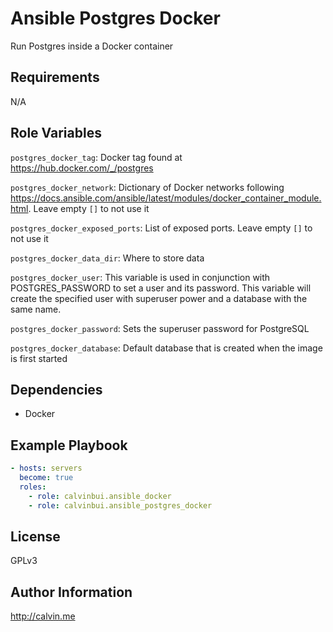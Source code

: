 # Ansible Postgres Docker

Run Postgres inside a Docker container

##  Requirements

N/A

## Role Variables

`postgres_docker_tag`: Docker tag found at https://hub.docker.com/_/postgres

`postgres_docker_network`: Dictionary of Docker networks following https://docs.ansible.com/ansible/latest/modules/docker_container_module.html. Leave empty `[]` to not use it

`postgres_docker_exposed_ports`: List of exposed ports. Leave empty `[]` to not use it

`postgres_docker_data_dir`: Where to store data

`postgres_docker_user`: This variable is used in conjunction with POSTGRES_PASSWORD to set a user and its password. This variable will create the specified user with superuser power and a database with the same name.

`postgres_docker_password`: Sets the superuser password for PostgreSQL

`postgres_docker_database`: Default database that is created when the image is first started

## Dependencies

- Docker

## Example Playbook

```yaml
- hosts: servers
  become: true
  roles:
    - role: calvinbui.ansible_docker
    - role: calvinbui.ansible_postgres_docker
```

## License

GPLv3

## Author Information

http://calvin.me
